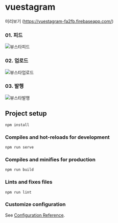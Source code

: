 # vuestagram
미리보기
(https://vuestagram-fa2fb.firebaseapp.com/)

### 01. 피드   
![뷰스타피드](https://github.com/yukyungyu/vuestagram/assets/141790554/0e005656-0270-4b63-9c25-24c04f905277)

### 02. 업로드   
![뷰스타업로드](https://github.com/yukyungyu/vuestagram/assets/141790554/8b8c3ff8-04c5-423e-a626-1aa18f62aec7)

### 03. 발행   
![뷰스타발행](https://github.com/yukyungyu/vuestagram/assets/141790554/250abdfe-bd21-4fe6-a1b3-fd8e0410cada)


## Project setup
```
npm install
```

### Compiles and hot-reloads for development
```
npm run serve
```

### Compiles and minifies for production
```
npm run build
```

### Lints and fixes files
```
npm run lint
```

### Customize configuration
See [Configuration Reference](https://cli.vuejs.org/config/).
